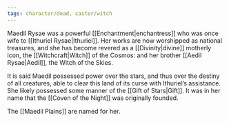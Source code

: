 ```yaml
---
tags: character/dead, caster/witch
---
```

Maedil Rysae was a powerful [[Enchantment|enchantress]] who was once wife to [[Ithuriel Rysae|Ithuriel]]. Her works are now worshipped as national treasures, and she has become revered as a [[Divinity|divine]] motherly icon, the [[Witchcraft|Witch]] of the Cosmos: and her brother [[Aedil Rysae|Aedil]], the Witch of the Skies. 

It is said Maedil possessed power over the stars, and thus over the destiny of all creatures, able to clear this land of its curse with Ithuriel’s assistance. She likely possessed some manner of the [[Gift of Stars|Gift]]. It was in her name that the [[Coven of the Night]] was originally founded.

The [[Maedil Plains]] are named for her. 